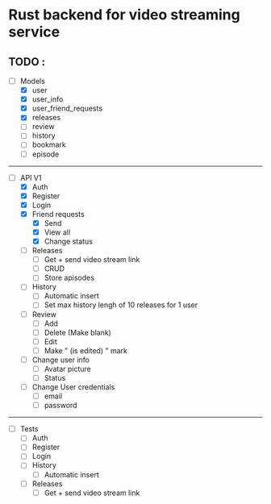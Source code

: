 # Rust backend for video streaming service
## TODO :

- [ ] Models
  - [x] user
  - [x] user_info
  - [x] user_friend_requests
  - [x] releases
  - [ ] review
  - [ ] history
  - [ ] bookmark
  - [ ] episode
---
- [ ] API V1
  - [x] Auth
  - [x] Register
  - [x] Login
  - [x] Friend requests
    - [x] Send
    - [x] View all
    - [x] Change status
  - [ ] Releases
    - [ ] Get + send video stream link
    - [ ] CRUD
    - [ ] Store apisodes
  - [ ] History
    - [ ] Automatic insert
    - [ ] Set max history lengh of 10 releases for 1 user
  - [ ] Review 
    - [ ] Add 
    - [ ] Delete (Make blank)
    - [ ] Edit
    - [ ] Make " (is edited) " mark
  - [ ] Change user info
    - [ ] Avatar picture
    - [ ] Status
  - [ ] Change User credentials
    - [ ] email
    - [ ] password
---
- [ ] Tests
  - [ ] Auth
  - [ ] Register
  - [ ] Login
  - [ ] History
    - [ ] Automatic insert
  - [ ] Releases
    - [ ] Get + send video stream link
